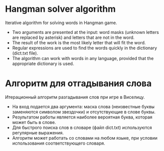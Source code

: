 # Hangman solver algorithm
Iterative algorithm for solving words in Hangman game.

- Two arguments are presented at the input: word masks (unknown letters are replaced by asterisk) and letters that are not in the word.
- The result of the work is the most likely letter that will fit the word.
- Regular expressions are used to find the words quickly in the dictionary (dict.txt file).
- The algorithm can work with words in any language, provided that the appropriate dictionary is used.


# Алгоритм для отгадывания слова
Итерационный алгоритм разгадывания слов при игре в Виселицу. 

- На вход подается два аргумента: маска слова (неизвестные буквы заменяются символом звездочки) и отсутствующие в слове буквы. 
- Результатом работы является наиболее вероятная буква, которая может быть в слове.
- Для быстрого поиска слов в словаре (файл dict.txt) используются регулярные выражения.
- Алгоритм может работать со словами на любом языке, при условии использования соответствующего словаря.
